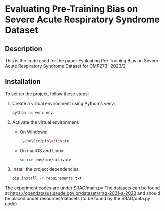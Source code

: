 # Evaluating Pre-Training Bias on Severe Acute Respiratory Syndrome Dataset

## Description

This is the code used for the paper Evaluating Pre-Training Bias on Severe Acute Respiratory Syndrome Dataset for CMP273- 2023/2

## Installation

To set up the project, follow these steps:

1. Create a virtual environment using Python's venv:

    ```bash
    python -m venv env
    ```

2. Activate the virtual environment:

    - On Windows:
    
        ```bash
        .\env\Scripts\activate
        ```
    
    - On macOS and Linux:
    
        ```bash
        source env/bin/activate
        ```

3. Install the project dependencies:

    ```bash
    pip install -r requirements.txt
    ```

The experiment codes are under SRAG/main.py
The datasets can be found at https://opendatasus.saude.gov.br/dataset/srag-2021-a-2023 and should be placed under resources/datasets (to be found by the SRAG/data.py code)